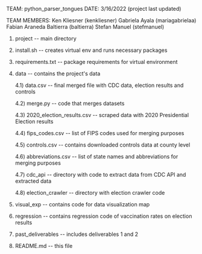 TEAM: python_parser_tongues
DATE: 3/16/2022 (project last updated)

TEAM MEMBERS:
    Ken Kliesner (kenkliesner)
    Gabriela Ayala (mariagabrielaa)
    Fabian Araneda Baltierra (baltierra)
    Stefan Manuel (stefmanuel)


1) project -- main directory


2) install.sh -- creates virtual env and runs necessary packages


3) requirements.txt -- package requirements for virtual environment


4) data -- contains the project's data

    4.1) data.csv -- final merged file with CDC data, election results and controls

    4.2) merge.py -- code that merges datasets

    4.3) 2020_election_results.csv -- scraped data with 2020 Presidential Election results

    4.4) fips_codes.csv -- list of FIPS codes used for merging purposes

    4.5) controls.csv -- contains downloaded controls data at county level

    4.6) abbreviations.csv -- list of state names and abbreviations for merging purposes

    4.7) cdc_api -- directory with code to extract data from CDC API and extracted data

    4.8) election_crawler -- directory with election crawler code


5) visual_exp -- contains code for data visualization map


6) regression -- contains regression code of vaccination rates on election results


7) past_deliverables -- includes deliverables 1 and 2


8) README.md -- this file
